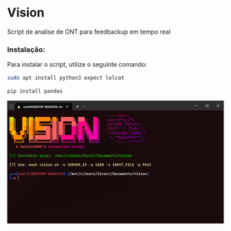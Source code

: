 # Vision
  Script de analise de ONT para feedbackup em tempo real

### Instalação:

Para instalar o script, utilize o seguinte comando:

```bash
sudo apt install python3 expect lolcat
```

```python
pip install pandas
```

<img src="/source/Vision_Help.png" alt="Vortex Logo" width="520">
